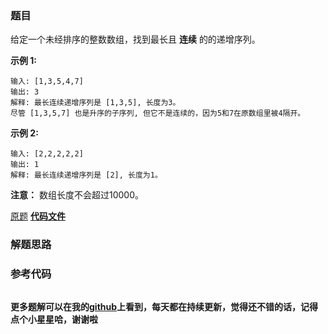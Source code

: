 ### 题目
给定一个未经排序的整数数组，找到最长且 **连续** 的的递增序列。

**示例 1:**

    
    
    输入: [1,3,5,4,7]
    输出: 3
    解释: 最长连续递增序列是 [1,3,5], 长度为3。
    尽管 [1,3,5,7] 也是升序的子序列, 但它不是连续的，因为5和7在原数组里被4隔开。 
    

**示例 2:**

    
    
    输入: [2,2,2,2,2]
    输出: 1
    解释: 最长连续递增序列是 [2], 长度为1。
    

**注意：** 数组长度不会超过10000。

[原题](https://leetcode-cn.com/problems/longest-continuous-increasing-subsequence/)    **[代码文件]()**


### 解题思路




### 参考代码

```go


```




**更多题解可以在我的[github](https://github.com/LZH139/leetcode_Go)上看到，每天都在持续更新，觉得还不错的话，记得点个小星星哈，谢谢啦**
